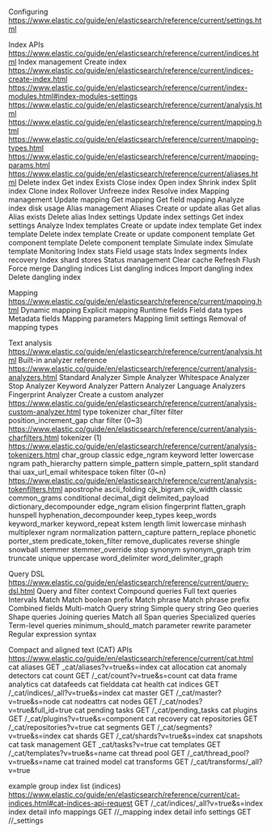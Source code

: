 
Configuring
https://www.elastic.co/guide/en/elasticsearch/reference/current/settings.html


Index APIs
https://www.elastic.co/guide/en/elasticsearch/reference/current/indices.html
    Index management
        Create index
            https://www.elastic.co/guide/en/elasticsearch/reference/current/indices-create-index.html
            https://www.elastic.co/guide/en/elasticsearch/reference/current/index-modules.html#index-modules-settings
                https://www.elastic.co/guide/en/elasticsearch/reference/current/analysis.html
            https://www.elastic.co/guide/en/elasticsearch/reference/current/mapping.html
                https://www.elastic.co/guide/en/elasticsearch/reference/current/mapping-types.html
                https://www.elastic.co/guide/en/elasticsearch/reference/current/mapping-params.html
            https://www.elastic.co/guide/en/elasticsearch/reference/current/aliases.html
        Delete index
        Get index
        Exists
        Close index
        Open index
        Shrink index
        Split index
        Clone index
        Rollover
        Unfreeze index
        Resolve index
    Mapping management
        Update mapping
        Get mapping
        Get field mapping
        Analyze index disk usage
    Alias management
        Aliases
        Create or update alias
        Get alias
        Alias exists
        Delete alias
    Index settings
        Update index settings
        Get index settings
        Analyze
    Index templates
        Create or update index template
        Get index template
        Delete index template
        Create or update component template
        Get component template
        Delete component template
        Simulate index
        Simulate template
    Monitoring
        Index stats
        Field usage stats
        Index segments
        Index recovery
        Index shard stores
    Status management
        Clear cache
        Refresh
        Flush
        Force merge
    Dangling indices
        List dangling indices
        Import dangling index
        Delete dangling index


Mapping
https://www.elastic.co/guide/en/elasticsearch/reference/current/mapping.html
    Dynamic mapping
    Explicit mapping
    Runtime fields
    Field data types
    Metadata fields
    Mapping parameters
    Mapping limit settings
    Removal of mapping types


Text analysis
https://www.elastic.co/guide/en/elasticsearch/reference/current/analysis.html
    Built-in analyzer reference
        https://www.elastic.co/guide/en/elasticsearch/reference/current/analysis-analyzers.html
        Standard Analyzer
        Simple Analyzer
        Whitespace Analyzer
        Stop Analyzer
        Keyword Analyzer
        Pattern Analyzer
        Language Analyzers
        Fingerprint Analyzer
    Create a custom analyzer
        https://www.elastic.co/guide/en/elasticsearch/reference/current/analysis-custom-analyzer.html
        type
        tokenizer
        char_filter
        filter
        position_increment_gap
    char filter (0~3)
        https://www.elastic.co/guide/en/elasticsearch/reference/current/analysis-charfilters.html
    tokenizer (1)
        https://www.elastic.co/guide/en/elasticsearch/reference/current/analysis-tokenizers.html
        char_group
        classic
        edge_ngram
        keyword
        letter
        lowercase
        ngram
        path_hierarchy
        pattern
        simple_pattern
        simple_pattern_split
        standard
        thai
        uax_url_email
        whitespace
    token filter (0~n)
        https://www.elastic.co/guide/en/elasticsearch/reference/current/analysis-tokenfilters.html
        apostrophe
        ascii_folding
        cjk_bigram
        cjk_width
        classic
        common_grams
        conditional
        decimal_digit
        delimited_payload
        dictionary_decompounder
        edge_ngram
        elision
        fingerprint
        flatten_graph
        hunspell
        hyphenation_decompounder
        keep_types
        keep_words
        keyword_marker
        keyword_repeat
        kstem
        length
        limit
        lowercase
        minhash
        multiplexer
        ngram
        normalization
        pattern_capture
        pattern_replace
        phonetic
        porter_stem
        predicate_token_filter
        remove_duplicates
        reverse
        shingle
        snowball
        stemmer
        stemmer_override
        stop
        synonym
        synonym_graph
        trim
        truncate
        unique
        uppercase
        word_delimiter
        word_delimiter_graph


Query DSL
https://www.elastic.co/guide/en/elasticsearch/reference/current/query-dsl.html
    Query and filter context
    Compound queries
    Full text queries
        Intervals
        Match
        Match boolean prefix
        Match phrase
        Match phrase prefix
        Combined fields
        Multi-match
        Query string
        Simple query string
    Geo queries
    Shape queries
    Joining queries
    Match all
    Span queries
    Specialized queries
    Term-level queries
    minimum_should_match parameter
    rewrite parameter
    Regular expression syntax


Compact and aligned text (CAT) APIs
https://www.elastic.co/guide/en/elasticsearch/reference/current/cat.html
    cat aliases
        GET _cat/aliases?v=true&s=index
    cat allocation
    cat anomaly detectors
    cat count
        GET /_cat/count?v=true&s=count
    cat data frame analytics
    cat datafeeds
    cat fielddata
    cat health
    cat indices
        GET /_cat/indices/_all?v=true&s=index
    cat master
        GET /_cat/master?v=true&s=node
    cat nodeattrs
    cat nodes
        GET /_cat/nodes?v=true&full_id=true
    cat pending tasks
        GET /_cat/pending_tasks
    cat plugins
        GET /_cat/plugins?v=true&s=component
    cat recovery
    cat repositories
        GET /_cat/repositories?v=true
    cat segments
        GET /_cat/segments?v=true&s=index
    cat shards
        GET /_cat/shards?v=true&s=index
    cat snapshots
    cat task management
        GET _cat/tasks?v=true
    cat templates
        GET /_cat/templates?v=true&s=name
    cat thread pool
        GET /_cat/thread_pool?v=true&s=name
    cat trained model
    cat transforms
        GET /_cat/transforms/_all?v=true


example group
    index list (indices)
        https://www.elastic.co/guide/en/elasticsearch/reference/current/cat-indices.html#cat-indices-api-request
        GET /_cat/indices/_all?v=true&s=index
    index detail info mappings
        GET /<target>/_mapping
    index detail info settings
        GET /<target>/_settings

